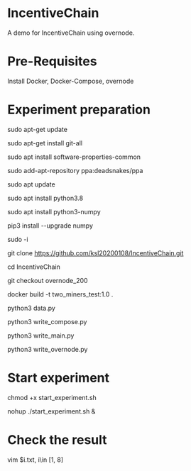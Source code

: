 # IncentiveChain
A demo for IncentiveChain using overnode.

# Pre-Requisites

Install Docker, Docker-Compose, overnode

# Experiment preparation
sudo apt-get update

sudo apt-get install git-all

sudo apt install software-properties-common

sudo add-apt-repository ppa:deadsnakes/ppa

sudo apt update

sudo apt install python3.8

sudo apt install python3-numpy

pip3 install --upgrade numpy

sudo -i

git clone https://github.com/ksl20200108/IncentiveChain.git

cd IncentiveChain

git checkout overnode_200

docker build -t two_miners_test:1.0 .

python3 data.py

python3 write_compose.py

python3 write_main.py

python3 write_overnode.py

# Start experiment

chmod +x start_experiment.sh

nohup ./start_experiment.sh &

# Check the result

vim $i.txt, i\in [1, 8]
